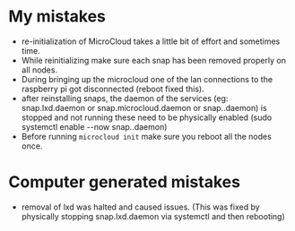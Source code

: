 # My mistakes

- re-initialization of MicroCloud takes a little bit of effort and sometimes time.
- While reinitializing make sure each snap has been removed properly on all nodes.
- During bringing up the microcloud one of the lan connections to the raspberry pi got disconnected (reboot fixed this).
- after reinstalling snaps, the daemon of the services (eg: snap.lxd.daemon or snap.microcloud.daemon or snap.<program>.daemon)
  is stopped and not running these need to be physically enabled (sudo systemctl enable --now snap.<program>.daemon)
- Before running `microcloud init` make sure you reboot all the nodes once.

# Computer generated mistakes

- removal of lxd was halted and caused issues. (This was fixed by physically stopping snap.lxd.daemon via systemctl and then rebooting)
